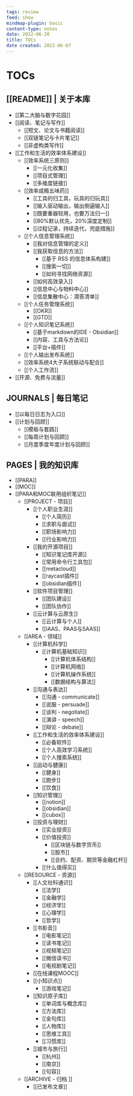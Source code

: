 ```yaml
---
tags: review
feed: show
mindmap-plugin: basic
content-type: notes
date: 2022-06-20
title: TOCs
date created: 2022-06-07
---
```


# TOCs

## [[README]] | 关于本库

- [[第二大脑与数字花园]]
- [[阅读、笔记与写作]]
   - [[短文、论文与书籍阅读]]
   - [[双链笔记与卡片笔记]]
   - [[非虚构类写作]]
- [[工作和生活的效率体系建设]]
   - [[效率系统三原则]]
	  - [[一元化收集]]
	  - [[项目式管理]]
	  - [[多维度链接]]
   - [[效率成瘾五味药]]
	  - [[工具的归工具，玩具的归玩具]]
	  - [[输入驱动输出，输出倒逼输入]]
	  - [[既要重器轻用，也要万法归一]]
	  - [[80%默认优先，20%深度定制]]
	  - [[过程记录，持续迭代，兜底措施]]
   - [[个人信息管理系统]]
	  - [[我对信息管理的定义]]
	  - [[我获取信息的方法]]
		 - [[基于 RSS 的信息体系构建]]
		 - [[搜索一切]]
		 - [[如何寻找网络资源]]
	  - [[如何高效录入]]
	  - [[信息中心与物料中心]]
	  - [[信息集散中心：滴答清单]]
   - [[个人任务管理系统]]
	  - [[OKR]]
	  - [[GTD]]
   - [[个人知识笔记系统]]
	  - [[基于markdown的IDE - Obsidian]]
	  - [[内容、工具与方法论]]
	  - [[平台+插件]]
   - [[个人输出发布系统]]
   - [[效率系统4大子系统联动与配合]]
   - [[个人工作流]]
- [[开源、免费与流量]]

## JOURNALS | 每日笔记

- [[以每日日志为入口]]
- [[计划与回顾]]
   - [[模板与套路]]
   - [[每周计划与回顾]]
   - [[月度季度年度计划与回顾]]

## PAGES | 我的知识库

- [[PARA]]
- [[MOC]]
- [[PARA和MOC联用组织笔记]]
   - [[PROJECT - 项目]]
	  - [[个人职业生涯]]
		 - [[个人简历]]
		 - [[求职与面试]]
		 - [[职场影响力]]
		 - [[行业影响力]]
	  - [[我的开源项目]]
		 - [[知识笔记库开源]]
		 - [[常用命令行工具包]]
		 - [[metacloud]]
		 - [[raycast插件]]
		 - [[obsidian插件]]
	  - [[软件项目管理]]
		 - [[团队建设]]
		 - [[团队协作]]
	  - [[云计算与云原生]]
		 - [[云计算与个人]]
		 - [[IAAS、PAAS与SAAS]]
   - [[AREA - 领域]]
	  - [[计算机科学]]
		 - [[计算机基础知识]]
			- [[计算机体系结构]]
			- [[计算机网络]]
			- [[计算机操作系统]]
			- [[数据结构与算法]]
	  - [[沟通与表达]]
		 - [[沟通 - communicate]]
		 - [[说服 - persuade]]
		 - [[谈判 - negotiate]]
		 - [[演讲 - speech]]
		 - [[辩论 - debate]]
	  - [[工作和生活的效率体系建设]]
		 - [[必备软件]]
		 - [[个人高效学习系统]]
		 - [[个人搜索系统]]
	  - [[运动与健康]]
		 - [[健身]]
		 - [[跑步]]
		 - [[饮食]]
	  - [[知识管理]]
		 - [[notion]]
		 - [[obsidian]]
		 - [[cubox]]
	  - [[投资与理财]]
		 - [[实业投资]]
		 - [[价值投资]]
			- [[区块链与数字货币]]
			- [[股市]]
			- [[合约、配资、期货等金融杠杆]]
		 - [[什么值得买]]
   - [[RESOURCE - 资源]]
	  - [[人文社科通识]]
		 - [[法学]]
		 - [[金融学]]
		 - [[经济学]]
		 - [[心理学]]
		 - [[哲学]]
	  - [[书影音]]
		 - [[电影笔记]]
		 - [[读书笔记]]
		 - [[视频笔记]]
		 - [[微信读书]]
		 - [[电视剧笔记]]
	  - [[在线课程MOOC]]
	  - [[小知识点]]
		 - [[游戏笔记]]
	  - [[知识原子库]]
		 - [[单词库与概念库]]
		 - [[方法库]]
		 - [[金句库]]
		 - [[人物库]]
		 - [[思维工具]]
		 - [[习惯库]]
	  - [[城市与旅行]]
		 - [[杭州]]
		 - [[南京]]
		 - [[句容]]
   - [[ARCHIVE - 归档 ]]
	  - [[已发布文章]]
